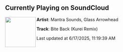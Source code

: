 ## Currently Playing on SoundCloud

[<img align="left" width="100" src="https://i1.sndcdn.com/artworks-kHqlGx1zeph36jbI-NGpuVA-t500x500.jpg">](https://soundcloud.com/sweetsoundscollective/bite-back-kurei-remix?in=saxurn/sets/flavortown)

**Artist**: Mantra Sounds, Glass Arrowhead 

**Track**: Bite Back (Kurei Remix)

Last updated at 6/17/2025, 11:19:39 AM

